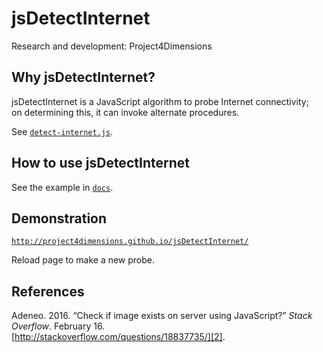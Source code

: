 # jsDetectInternet

Research and development: Project4Dimensions

## Why jsDetectInternet?

jsDetectInternet is a JavaScript algorithm to probe Internet connectivity;  
on determining this, it can invoke alternate procedures.

See [`detect-internet.js`](detect-internet.js).

## How to use jsDetectInternet

See the example in [`docs`](docs).

## Demonstration

[`http://project4dimensions.github.io/jsDetectInternet/`][1]

[1]: http://project4dimensions.github.io/jsDetectInternet/

Reload page to make a new probe.

## References

Adeneo. 2016. “Check if image exists on server using JavaScript?” 
*Stack Overflow*. February 16.  
[http://stackoverflow.com/questions/18837735/][2].

[2]: http://stackoverflow.com/questions/18837735/
